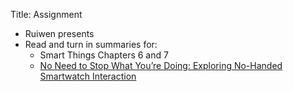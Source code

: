 Title: Assignment

- Ruiwen presents
- Read and turn in summaries for:
	- Smart Things Chapters 6 and 7
	- [No Need to Stop What You’re Doing: Exploring No-Handed Smartwatch
		Interaction](http://seongkookheo.com/papers/nohand_GI17.pdf)
